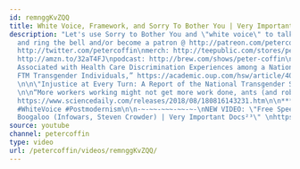 ```yaml
---
id: remnggKvZQQ
title: White Voice, Framework, and Sorry To Bother You | Very Important Docs¹⁴
description: "Let's use Sorry to Bother You and \"white voice\" to talk about framework.\nsubscribe
  and ring the bell and/or become a patron @ http://patreon.com/petercoffin\n\nfollow:
  http://twitter.com/petercoffin\nmerch: http://teepublic.com/stores/peter-coffin?ref_id=6134\nbook:
  http://amzn.to/32aT4FJ\npodcast: http://brew.com/shows/peter-coffin\n\n\n*****************\n\nSOURCES\n\n“Factors
  Associated with Health Care Discrimination Experiences among a National Sample of
  FTM Transgender Individuals,” https://academic.oup.com/hsw/article/40/2/134/661288
  \n\n\"Injustice at Every Turn: A Report of the National Transgender Survey,\" http://endtransdiscrimination.org/PDFs/NTDS_Exec_Summary.pdf
  \n\n“More workers working might not get more work done, ants (and robots) show,”
  https://www.sciencedaily.com/releases/2018/08/180816143231.htm\n\n********************\n\n#SorryToBotherYou
  #WhiteVoice #Postmodernism\n\n-~-~~-~~~-~~-~-\nNEW VIDEO: \"Free Speech 2: Censorship
  Boogaloo (Infowars, Steven Crowder) | Very Important Docs²³\" \nhttps://www.youtube.com/watch?v=SlFdykutQ0g&list=PL9oHQnEByWyXObkJN9YYQS9hxBjpN8RLG\n-~-~~-~~~-~~-~-"
source: youtube
channel: petercoffin
type: video
url: /petercoffin/videos/remnggKvZQQ/
---
```


